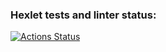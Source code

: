 ### Hexlet tests and linter status:
[![Actions Status](https://github.com/pavel-pj/frontend-project-46/actions/workflows/hexlet-check.yml/badge.svg)](https://github.com/pavel-pj/frontend-project-46/actions)